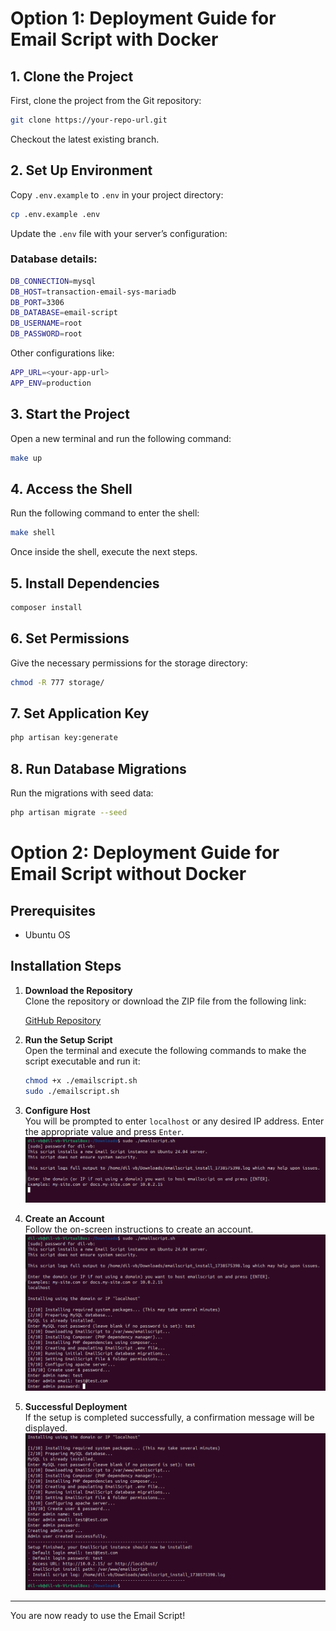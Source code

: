 # Option 1: Deployment Guide for Email Script with Docker

## 1. Clone the Project

First, clone the project from the Git repository:

```sh
git clone https://your-repo-url.git
```

Checkout the latest existing branch.

## 2. Set Up Environment

Copy `.env.example` to `.env` in your project directory:

```sh
cp .env.example .env
```

Update the `.env` file with your server’s configuration:

### Database details:

```sh
DB_CONNECTION=mysql
DB_HOST=transaction-email-sys-mariadb
DB_PORT=3306
DB_DATABASE=email-script
DB_USERNAME=root
DB_PASSWORD=root
```

Other configurations like:

```sh
APP_URL=<your-app-url>
APP_ENV=production
```

## 3. Start the Project

Open a new terminal and run the following command:

```sh
make up
```

## 4. Access the Shell

Run the following command to enter the shell:

```sh
make shell
```

Once inside the shell, execute the next steps.

## 5. Install Dependencies

```sh
composer install
```

## 6. Set Permissions

Give the necessary permissions for the storage directory:

```sh
chmod -R 777 storage/
```

## 7. Set Application Key

```sh
php artisan key:generate
```

## 8. Run Database Migrations

Run the migrations with seed data:

```sh
php artisan migrate --seed
```

# Option 2: Deployment Guide for Email Script without Docker

## Prerequisites
- Ubuntu OS

## Installation Steps

1. **Download the Repository**  
   Clone the repository or download the ZIP file from the following link:
   
   [GitHub Repository](https://github.com/DilshikaPriyashan/shell-script-laravel)

2. **Run the Setup Script**  
   Open the terminal and execute the following commands to make the script executable and run it:
   
   ```bash
   chmod +x ./emailscript.sh
   sudo ./emailscript.sh
   ```

3. **Configure Host**  
   You will be prompted to enter `localhost` or any desired IP address. Enter the appropriate value and press `Enter`.
   ![Email Script Setup](public/Screenshot1.png)


4. **Create an Account**  
   Follow the on-screen instructions to create an account.
   ![Email Script Setup](public/Screenshot3.png)

5. **Successful Deployment**  
   If the setup is completed successfully, a confirmation message will be displayed.
   ![Email Script Setup](public/Screenshot2.png)
---

You are now ready to use the Email Script!

